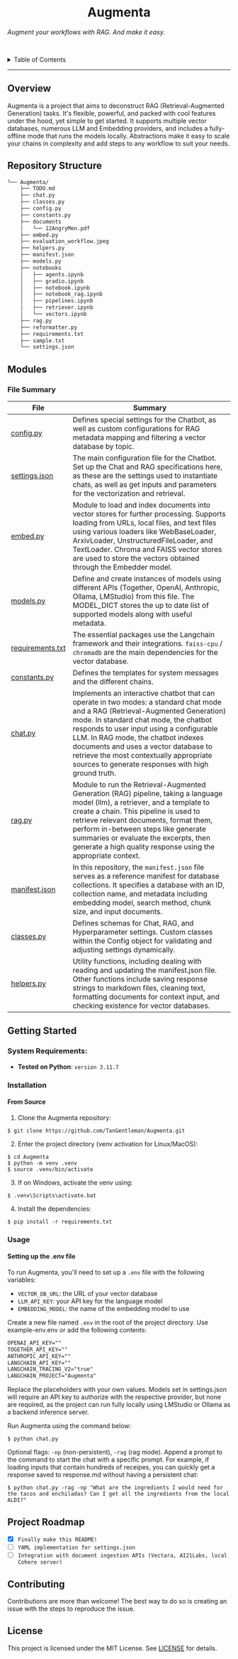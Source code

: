 <p align="center">
    <h1 align="center">Augmenta</h1>
    <em>Augment your workflows with RAG. And make it easy.</em>
</p>

<br><!-- TABLE OF CONTENTS -->
<details>
  <summary>Table of Contents</summary><br>

- [Overview](#overview)
- [Features](#features)
- [Repository Structure](#repository-structure)
- [Modules](#modules)
- [Getting Started](#getting-started)
  - [Installation](#installation)
  - [Usage](#usage)
- [Project Roadmap](#project-roadmap)
- [Contributing](#contributing)
- [License](#license)
</details>
<hr>

## Overview

Augmenta is a project that aims to deconstruct RAG (Retrieval-Augmented Generation) tasks. It's flexible, powerful, and packed with cool features under the hood, yet simple to get started. It supports multiple vector databases, numerous LLM and Embedding providers, and includes a fully-offline mode that runs the models locally. Abstractions make it easy to scale your chains in complexity and add steps to any workflow to suit your needs.

## Repository Structure

```sh
└── Augmenta/
    ├── TODO.md
    ├── chat.py
    ├── classes.py
    ├── config.py
    ├── constants.py
    ├── documents
    │   └── 12AngryMen.pdf
    ├── embed.py
    ├── evaluation_workflow.jpeg
    ├── helpers.py
    ├── manifest.json
    ├── models.py
    ├── notebooks
    │   ├── agents.ipynb
    │   ├── gradio.ipynb
    │   ├── notebook.ipynb
    │   ├── notebook_rag.ipynb
    │   ├── pipelines.ipynb
    │   ├── retriever.ipynb
    │   └── vectors.ipynb
    ├── rag.py
    ├── reformatter.py
    ├── requirements.txt
    ├── sample.txt
    └── settings.json
```

## Modules

### File Summary

| File | Summary |
| --- | --- |
| [config.py](config.py) | Defines special settings for the Chatbot, as well as custom configurations for RAG metadata mapping and filtering a vector database by topic. |
| [settings.json](settings.json) | The main configuration file for the Chatbot. Set up the Chat and RAG specifications here, as these are the settings used to instantiate chats, as well as get inputs and parameters for the vectorization and retrieval. |
| [embed.py](embed.py) | Module to load and index documents into vector stores for further processing. Supports loading from URLs, local files, and text files using various loaders like WebBaseLoader, ArxivLoader, UnstructuredFileLoader, and TextLoader. Chroma and FAISS vector stores are used to store the vectors obtained through the Embedder model. |
| [models.py](models.py) | Define and create instances of models using different APIs (Together, OpenAI, Anthropic, Ollama, LMStudio) from this file. The MODEL_DICT stores the up to date list of supported models along with useful metadata. |
| [requirements.txt](requirements.txt) | The essential packages use the Langchain framework and their integrations. `faiss-cpu` / `chromadb` are the main dependencies for the vector database. |
| [constants.py](constants.py) | Defines the templates for system messages and the different chains. |
| [chat.py](chat.py) | Implements an interactive chatbot that can operate in two modes: a standard chat mode and a RAG (Retrieval-Augmented Generation) mode. In standard chat mode, the chatbot responds to user input using a configurable LLM. In RAG mode, the chatbot indexes documents and uses a vector database to retrieve the most contextually appropriate sources to generate responses with high ground truth. |
| [rag.py](rag.py) | Module to run the Retrieval-Augmented Generation (RAG) pipeline, taking a language model (llm), a retriever, and a template to create a chain. This pipeline is used to retrieve relevant documents, format them, perform in-between steps like generate summaries or evaluate the excerpts, then generate a high quality response using the appropriate context. |
| [manifest.json](manifest.json) | In this repository, the `manifest.json` file serves as a reference manifest for database collections. It specifies a database with an ID, collection name, and metadata including embedding model, search method, chunk size, and input documents. |
| [classes.py](classes.py) | Defines schemas for Chat, RAG, and Hyperparameter settings. Custom classes within the Config object for validating and adjusting settings dynamically. |
| [helpers.py](helpers.py) | Utility functions, including dealing with reading and updating the manifest.json file. Other functions include saving response strings to markdown files, cleaning text, formatting documents for context input, and checking existence for vector databases. |

## Getting Started

### System Requirements:

* **Tested on Python**: `version 3.11.7`

### Installation

#### From Source

1. Clone the Augmenta repository:
```console
$ git clone https://github.com/TanGentleman/Augmenta.git
```
2. Enter the project directory (venv activation for Linux/MacOS):
```console
$ cd Augmenta
$ python -m venv .venv
$ source .venv/bin/activate
```
3. If on Windows, activate the venv using:
```console
$ .venv\Scripts\activate.bat
```
4. Install the dependencies:
```console
$ pip install -r requirements.txt
```

### Usage

#### Setting up the .env file

To run Augmenta, you'll need to set up a `.env` file with the following variables:

* `VECTOR_DB_URL`: the URL of your vector database
* `LLM_API_KEY`: your API key for the language model
* `EMBEDDING_MODEL`: the name of the embedding model to use

Create a new file named `.env` in the root of the project directory. Use example-env.env or add the following contents:
```txt
OPENAI_API_KEY=""
TOGETHER_API_KEY=""
ANTHROPIC_API_KEY=""
LANGCHAIN_API_KEY=""
LANGCHAIN_TRACING_V2="true"
LANGCHAIN_PROJECT="Augmenta"
```
Replace the placeholders with your own values. Models set in settings.json will require an API key to authorize with the respective provider, but none are required, as the project can run fully locally using LMStudio or Ollama as a backend inference server.

Run Augmenta using the command below:
```console
$ python chat.py
```
Optional flags: `-np` (non-persistent), `-rag` (rag mode). Append a prompt to the command to start the chat with a specific prompt. For example, if loading inputs that contain hundreds of receipes, you can quickly get a response saved to response.md without having a persistent chat:
```console
$ python chat.py -rag -np "What are the ingredients I would need for the tacos and enchiladas? Can I get all the ingredients from the local ALDI?"
```

## Project Roadmap

- [X] `Finally make this README!`
- [ ] `YAML implementation for settings.json`
- [ ] `Integration with document ingestion APIs (Vectara, AI21Labs, local Cohere server)`

## Contributing

Contributions are more than welcome! The best way to do so is creating an issue with the steps to reproduce the issue.

## License

This project is licensed under the MIT License. See [LICENSE](LICENSE) for details.
